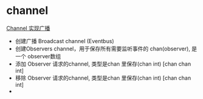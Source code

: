 # channel

[Channel 实现广播](https://juejin.cn/post/6844903857395335182)

- 创建广播 Broadcast channel (Eventbus)
- 创建Observers channel，用于保存所有需要监听事件的 chan(observer), 是一个 observer数组
- 添加 Observer 请求的channel, 类型是chan 里保存(chan int) [chan chan int]
- 移除 Observer 请求的channel, 类型是chan 里保存(chan int) [chan chan int]
- 